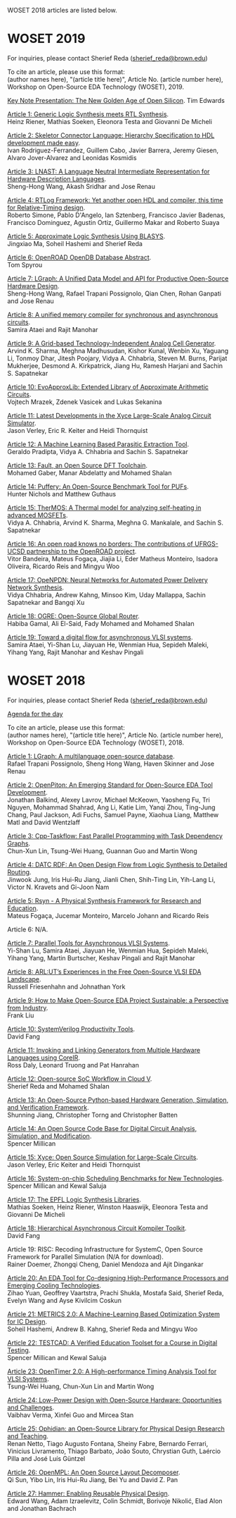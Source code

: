 WOSET 2018 articles are listed below.

#  WOSET 2019

For inquiries, please contact Sherief Reda
(sherief_reda@brown.edu)

To cite an article, please use this format:   
(author names here), "(article title here)", Article No. (article number here), Workshop on Open-Source EDA Technology (WOSET), 2019.


[Key Note Presentation: The New Golden Age of Open Silicon](PDFs/2019/keynote.pdf). 
Tim Edwards

[Article 1: Generic Logic Synthesis meets RTL Synthesis](PDFs/2019/a1.pdf).  
Heinz Riener, Mathias Soeken, Eleonora Testa and Giovanni De Micheli

[Article 2: Skeletor Connector Language: Hierarchy Specification to HDL development made easy](PDFs/2019/a2.pdf).  
Ivan Rodriguez-Ferrandez, Guillem Cabo, Javier Barrera, Jeremy Giesen, Alvaro Jover-Alvarez and Leonidas Kosmidis

[Article 3: LNAST: A Language Neutral Intermediate Representation for Hardware Description Languages](PDFs/2019/a3.pdf).  
Sheng-Hong Wang, Akash Sridhar and Jose Renau

[Article 4: RTLog Framework: Yet another open HDL and compiler, this time for Relative-Timing design](PDFs/2019/a4.pdf).  
Roberto Simone, Pablo D'Angelo, Ian Sztenberg, Francisco Javier Badenas, Francisco Dominguez, Agustin Ortiz, Guillermo Makar and Roberto Suaya

[Article 5: Approximate Logic Synthesis Using BLASYS](PDFs/2019/a5.pdf).  
Jingxiao Ma, Soheil Hashemi and Sherief Reda

[Article 6: OpenROAD OpenDB Database Abstract](PDFs/2019/a6.pdf).  
Tom Spyrou

[Article 7: LGraph: A Unified Data Model and API for Productive Open-Source Hardware Design](PDFs/2019/a7.pdf).  
Sheng-Hong Wang, Rafael Trapani Possignolo, Qian Chen, Rohan Ganpati and Jose Renau

[Article 8: A unified memory compiler for synchronous and asynchronous circuits](PDFs/2019/a8.pdf).  
Samira Ataei and Rajit Manohar

[Article 9: A Grid-based Technology-Independent Analog Cell Generator](PDFs/2019/a9.pdf).  
Arvind K. Sharma, Meghna Madhusudan, Kishor Kunal, Wenbin Xu, Yaguang Li, Tonmoy Dhar, Jitesh Poojary, Vidya A. Chhabria, Steven M. Burns, Parijat Mukherjee, Desmond A. Kirkpatrick, Jiang Hu, Ramesh Harjani and Sachin S. Sapatnekar

[Article 10: EvoApproxLib: Extended Library of Approximate Arithmetic Circuits](PDFs/2019/a10.pdf).  
Vojtech Mrazek, Zdenek Vasicek and Lukas Sekanina

[Article 11: Latest Developments in the Xyce Large-Scale Analog Circuit Simulator](PDFs/2019/a11.pdf).  
Jason Verley, Eric R. Keiter and Heidi Thornquist

[Article 12: A Machine Learning Based Parasitic Extraction Tool](PDFs/2019/a12.pdf).  
Geraldo Pradipta, Vidya A. Chhabria and Sachin S. Sapatnekar

[Article 13: Fault, an Open Source DFT Toolchain](PDFs/2019/a13.pdf).  
Mohamed Gaber, Manar Abdelatty and Mohamed Shalan

[Article 14: Puffery: An Open-Source Benchmark Tool for PUFs](PDFs/2019/a14.pdf).  
Hunter Nichols and Matthew Guthaus

[Article 15: TherMOS: A Thermal model for analyzing self-heating in advanced MOSFETs](PDFs/2019/a15.pdf).  
Vidya A. Chhabria, Arvind K. Sharma, Meghna G. Mankalale, and Sachin S. Sapatnekar

[Article 16: An open road knows no borders: The contributions of UFRGS-UCSD partnership to the OpenROAD project](PDFs/2019/a16.pdf).  
Vitor Bandeira, Mateus Fogaça, Jiajia Li, Eder Matheus Monteiro, Isadora Oliveira, Ricardo Reis and Mingyu Woo

[Article 17: OpeNPDN: Neural Networks for Automated Power Delivery Network Synthesis](PDFs/2019/a17.pdf).  
Vidya Chhabria, Andrew Kahng, Minsoo Kim, Uday Mallappa, Sachin Sapatnekar and Bangqi Xu

[Article 18: OGRE: Open-Source Global Router](PDFs/2019/a18.pdf).  
Habiba Gamal, Ali El-Said, Fady Mohamed and Mohamed Shalan

[Article 19: Toward a digital flow for asynchronous VLSI systems](PDFs/2019/a19.pdf).  
Samira Ataei, Yi-Shan Lu, Jiayuan He, Wenmian Hua, Sepideh Maleki, Yihang Yang, Rajit Manohar and Keshav Pingali


#  WOSET 2018 

For inquiries, please contact Sherief Reda
(sherief_reda@brown.edu)

[Agenda for the day](agenda.pdf)

To cite an article, please use this format:   
(author names here), "(article title here)", Article No. (article number here), Workshop on Open-Source EDA Technology (WOSET), 2018.


[Article 1: LGraph: A multilanguage open-source database](PDFs/a1.pdf).  
Rafael Trapani Possignolo, Sheng Hong Wang, Haven Skinner and Jose Renau

[Article 2: OpenPiton: An Emerging Standard for Open-Source EDA Tool Development](PDFs/a2.pdf).     
Jonathan Balkind, Alexey Lavrov, Michael McKeown, Yaosheng Fu, Tri Nguyen, Mohammad Shahrad, Ang Li, Katie Lim, Yanqi Zhou, Ting-Jung Chang, Paul Jackson, Adi Fuchs, Samuel Payne, Xiaohua Liang, Matthew Matl and David Wentzlaff


[Article 3: Cpp-Taskflow: Fast Parallel Programming with Task Dependency Graphs](PDFs/a3.pdf).  
Chun-Xun Lin, Tsung-Wei Huang, Guannan Guo and Martin Wong


[Article 4: DATC RDF: An Open Design Flow from Logic Synthesis to Detailed Routing](PDFs/a4.pdf).  
Jinwook Jung, Iris Hui-Ru Jiang, Jianli Chen, Shih-Ting Lin, Yih-Lang Li, Victor N. Kravets and Gi-Joon Nam


[Article 5: Rsyn - A Physical Synthesis Framework for Research and Education](PDFs/a5.pdf).  
Mateus Fogaça, Jucemar Monteiro, Marcelo Johann and Ricardo Reis


Article 6: N/A.  

[Article 7: Parallel Tools for Asynchronous VLSI Systems](PDFs/a7.pdf).  
Yi-Shan Lu, Samira Ataei, Jiayuan He, Wenmian Hua, Sepideh Maleki, Yihang Yang, Martin Burtscher, Keshav Pingali and Rajit Manohar

[Article 8: ARL:UT’s Experiences in the Free Open-Source VLSI EDA Landscape](PDFs/a8.pdf).   
Russell Friesenhahn and Johnathan York

[Article 9: How to Make Open-Source EDA Project Sustainable: a Perspective from Industry](PDFs/a9.pdf).  
Frank Liu

[Article 10: SystemVerilog Productivity Tools](PDFs/a10.pdf).  
David Fang

[Article 11: Invoking and Linking Generators from Multiple Hardware Languages using CoreIR](PDFs/a11.pdf).  
Ross Daly, Leonard Truong and Pat Hanrahan

[Article 12: Open-source SoC Workflow in Cloud V](PDFs/a12.pdf).  
Sherief Reda and Mohamed Shalan

[Article 13: An Open-Source Python-based Hardware Generation, Simulation, and Verification Framework](PDFs/a13.pdf).  
Shunning Jiang, Christopher Torng and Christopher Batten

[Article 14: An Open Source Code Base for Digital Circuit Analysis, Simulation, and Modification](PDFs/a14.pdf).  
Spencer Millican

[Article 15: Xyce: Open Source Simulation for Large-Scale Circuits](PDFs/a15.pdf).  
Jason Verley, Eric Keiter and Heidi Thornquist

[Article 16: System-on-chip Scheduling Benchmarks for New Technologies](PDFs/a16.pdf).  
Spencer Millican and Kewal Saluja

[Article 17: The EPFL Logic Synthesis Libraries](PDFs/a17.pdf).  
Mathias Soeken, Heinz Riener, Winston Haaswijk, Eleonora Testa and Giovanni De Micheli

[Article 18: Hierarchical Asynchronous Circuit Kompiler Toolkit](PDFs/a18.pdf).  
David Fang

Article 19: RISC: Recoding Infrastructure for SystemC, Open Source Framework for Parallel Simulation (N/A for download).  
Rainer Doemer, Zhongqi Cheng, Daniel Mendoza and Ajit Dingankar

[Article 20: An EDA Tool for Co-designing High-Performance Processors and Emerging Cooling Technologies](PDFs/a20.pdf).  
Zihao Yuan, Geoffrey Vaartstra, Prachi Shukla, Mostafa Said, Sherief Reda, Evelyn Wang and Ayse Kivilcim Coskun

[Article 21: METRICS 2.0: A Machine-Learning Based Optimization System for IC Design](PDFs/a21.pdf).  
Soheil Hashemi, Andrew B. Kahng, Sherief Reda and Mingyu Woo

[Article 22: TESTCAD: A Verified Education Toolset for a Course in Digital Testing](PDFs/a22.pdf).  
Spencer Millican and Kewal Saluja

[Article 23: OpenTimer 2.0: A High-performance Timing Analysis Tool for VLSI Systems](PDFs/a23.pdf).  
Tsung-Wei Huang, Chun-Xun Lin and Martin Wong

[Article 24: Low-Power Design with Open-Source Hardware: Opportunities and Challenges](PDFs/a24.pdf).  
Vaibhav Verma, Xinfei Guo and Mircea Stan

[Article 25: Ophidian: an Open-Source Library for Physical Design Research and Teaching](PDFs/a25.pdf).  
Renan Netto, Tiago Augusto Fontana, Sheiny Fabre, Bernardo Ferrari, Vinicius Livramento, Thiago Barbato, João Souto, Chrystian Guth, Laércio Pilla and José Luís Güntzel

[Article 26: OpenMPL: An Open Source Layout Decomposer](PDFs/a26.pdf).    
Qi Sun, Yibo Lin, Iris Hui-Ru Jiang, Bei Yu and David Z. Pan

[Article 27: Hammer: Enabling Reusable Physical Design](PDFs/a27.pdf).  
Edward Wang, Adam Izraelevitz, Colin Schmidt, Borivoje Nikolić, Elad Alon and Jonathan Bachrach




